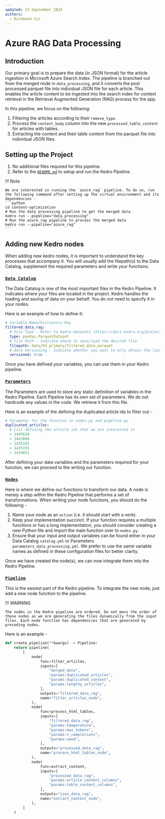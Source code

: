 ```yaml
---
updated: 23 September 2024
authors:
  - Richmond Sin
---
```


# Azure RAG Data Processing

## Introduction

Our primary goal is to prepare the data (in JSON format) for the article ingestion in Microsoft Azure Search Index. The pipeline is branched out from the merged node in `data_processing`, and it converts the post processed parquet file into individual JSON file for each article. This enables the article content to be ingested into the search index for context retrieval in the Retrieval Augmented Generation (RAG) process for the app.

In this pipeline, we focus on the following:

1. Filtering the articles according to their `remove_type`.
2. Process the `content_body` column into the new `processed_table_content` for articles with tables.
3. Extracting the content and their table content from the parquet file into individual JSON files.

## Setting up the Project

1. No additional files required for this pipeline.
2. Refer to the [`README.md`](https://github.com/Synapxe-DNA/healthhub-content-optimization/tree/main/content-optimization) to setup and run the Kedro Pipeline.

!!! Note

    We are interested in running the `azure_rag` pipeline. To do so, run the following command after setting up the virtual environment and its dependencies -
    ```python
    cd content-optimization
    # Run the data processing pipeline to get the merged data
    kedro run --pipeline="data_processing"
    # Run the azure_rag pipeline to process the merged data
    kedro run --pipeline="azure_rag"
    ```

## Adding new Kedro nodes

When adding new kedro nodes, it is important to understand the key processes that accompany it. You will usually add the filepath(s) to the Data Catalog, supplement the required parameters and write your functions.

### [`Data Catalog`](https://github.com/Synapxe-DNA/healthhub-content-optimization/blob/main/content-optimization/conf/base/catalog.yml)

The Data Catalog is one of the most important files in the Kedro Pipeline. It indicates where your files are located in the project. Kedro handles the loading and saving of data on your behalf. You do not need to specify it in your nodes.

Here is an example of how to define it:

```yaml
# Variable Name/Dictionary Key
filtered_data_rag:
  # File Type - Refer to kedro-datasets (https://docs.kedro.org/projects/kedro-datasets/en/kedro-datasets-4.1.0/api/kedro_datasets.html) for the appropriate data connector
  type: pandas.ParquetDataset
  # File Path - Indicate where to save/load the desired file
  filepath: data/03_primary/filtered_data.parquet
  # Data Versioning - Indicate whether you want to only obtain the latest file or track the changes (via timestamp)
  versioned: true
```

Once you have defined your variables, you can use them in your Kedro pipeline.

### [`Parameters`](https://github.com/Synapxe-DNA/healthhub-content-optimization/blob/main/content-optimization/conf/base/parameters_azure_rag.yml)

The Parameters are used to store any static definition of variables in the Kedro Pipeline. Each Pipeline has its own set of parameters. We do not hardcode any values in the code. We retrieve it from this file.

Here is an example of the defining the duplicated article ids to filter out -

```yaml
# Parameter for the function in nodes.py and pipeline.py
duplicated_articles:
  # List defining the article ids that we are interested in
  - 1445629
  - 1443608
  - 1435183
  - 1435335
  - 1434652
```

After defining your data variables and the parameters required for your function, we can proceed to the writing our function.

### [`Nodes`](https://github.com/Synapxe-DNA/healthhub-content-optimization/blob/main/content-optimization/src/content_optimization/pipelines/azure_rag/nodes.py)

Here is where we define our functions to transform our data. A node is merely a step within the Kedro Pipeline that performs a set of transformations. When writing your node functions, you should do the following -

1. Name your node as an `action` (i.e. it should start with a verb).
2. Keep your implementation succinct. If your function requires a multiple functions or has a long implementation, you should consider creating a new Python file and import the main function over to `nodes.py`.
3. Ensure that your input and output variables can be found either in your Data Catalog `catalog.yml` or Parameters `parameters_data_processing.yml`. We prefer to use the same variable names as defined in these configuration files for better clarity.

Once we have created the node(s), we can now integrate them into the Kedro Pipeline.

### [`Pipeline`](https://github.com/Synapxe-DNA/healthhub-content-optimization/blob/main/content-optimization/src/content_optimization/pipelines/azure_rag/pipeline.py)

This is the easiest part of the Kedro pipeline. To integrate the new node, just add a new node function to the pipeline.

!!! WARNING

    The nodes in the Kedro pipeline are ordered. Do not mess the order of these nodes as we are generating the files dynamically from the input files. Each node function has dependencies that are generated by preceding nodes.

Here is an example -

```python
def create_pipeline(**kwargs) -> Pipeline:
    return pipeline(
        [
            node(
                func=filter_articles,
                inputs=[
                    "merged_data",
                    "params:duplicated_articles",
                    "params:duplicated_content",
                    "params:lengthy_articles",
                ],
                outputs="filtered_data_rag",
                name="filter_articles_node",
            ),
            node(
                func=process_html_tables,
                inputs=[
                    "filtered_data_rag",
                    "params:temperature",
                    "params:max_tokens",
                    "params:n_completions",
                    "params:seed",
                ],
                outputs="processed_data_rag",
                name="process_html_tables_node",
            ),
            node(
                func=extract_content,
                inputs=[
                    "processed_data_rag",
                    "params:article_content_columns",
                    "params:table_content_columns",
                ],
                outputs="json_data_rag",
                name="extract_content_node",
            ),
        ]
    )
```
